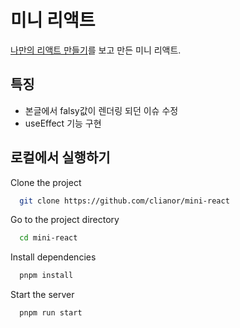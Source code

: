 
# 미니 리액트

[나만의 리액트 만들기](https://ricki-lee.medium.com/400%EC%A4%84%EC%9D%98-%EC%BD%94%EB%93%9C%EB%A1%9C-%EB%82%98%EB%A7%8C%EC%9D%98-%EB%A6%AC%EC%95%A1%ED%8A%B8-%EB%A7%8C%EB%93%A4%EA%B8%B0-%EB%B6%80%EC%A0%9C-%EB%A6%AC%EC%95%A1%ED%8A%B8%EC%9D%98-%EC%9B%90%EB%A6%AC%EC%97%90-%EB%8C%80%ED%95%9C-%EC%8B%AC%EC%B8%B5-%EC%97%B0%EA%B5%AC-f4c51b96001d)를 보고 만든 미니 리액트.

## 특징

- 본글에서 falsy값이 렌더링 되던 이슈 수정
- useEffect 기능 구현

## 로컬에서 실행하기

Clone the project

```bash
  git clone https://github.com/clianor/mini-react
```

Go to the project directory

```bash
  cd mini-react
```

Install dependencies

```bash
  pnpm install
```

Start the server

```bash
  pnpm run start
```
